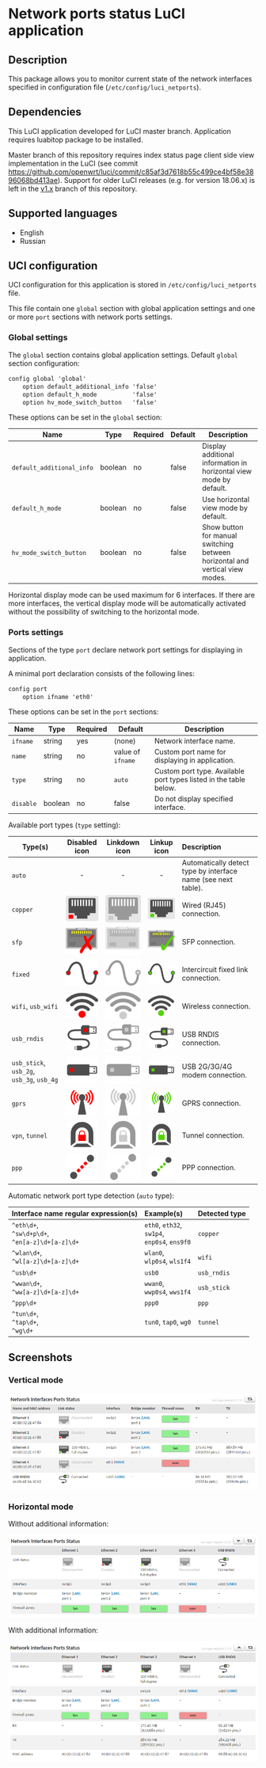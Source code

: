 # Network ports status LuCI application

## Description
This package allows you to monitor current state of the network interfaces specified in configuration file (`/etc/config/luci_netports`).

## Dependencies
This LuCI application developed for LuCI master branch. Application requires luabitop package to be installed.

Master branch of this repository requires index status page client side view implementation in the LuCI (see commit https://github.com/openwrt/luci/commit/c85af3d7618b55c499ce4bf58e3896068bd413ae). Support for older LuCI releases (e.g. for version 18.06.x) is left in the [v1.x](https://github.com/tano-systems/luci-app-tn-netports/tree/v1.x) branch of this repository.

## Supported languages
- English
- Russian

## UCI configuration
UCI configuration for this application is stored in `/etc/config/luci_netports` file.

This file contain one `global` section with global application settings and one or more `port` sections with network ports settings.

### Global settings

The `global` section contains global application settings. Default `global` section configuration:
```
config global 'global'
	option default_additional_info 'false'
	option default_h_mode          'false'
	option hv_mode_switch_button   'false'
```

These options can be set in the `global` section:

| Name                      | Type    | Required | Default | Description                                                                  |
| ------------------------- | ------- | -------- | ------- | ---------------------------------------------------------------------------- |
| `default_additional_info` | boolean | no       | false   | Display additional information in horizontal view mode by default.           |
| `default_h_mode`          | boolean | no       | false   | Use horizontal view mode by default.                                         |
| `hv_mode_switch_button`   | boolean | no       | false   | Show button for manual switching between horizontal and vertical view modes. |

Horizontal display mode can be used maximum for 6 interfaces. If there are more interfaces, the vertical display mode will be automatically activated without the possibility of switching to the horizontal mode.

### Ports settings

Sections of the type `port` declare network port settings for displaying in application.

A minimal port declaration consists of the following lines:
```
config port
	option ifname 'eth0'
```
These options can be set in the `port` sections:

| Name                      | Type    | Required | Default | Description                                                                  |
| ------------------------- | ------- | -------- | ------- | ---------------------------------------------------------------------------- |
| `ifname`                  | string  | yes      | (none)  | Network interface name. |
| `name`                    | string  | no       | value of `ifname` | Custom port name for displaying in application. |
| `type`                    | string  | no       | `auto` | Custom port type. Available port types listed in the table below. |
| `disable`                 | boolean | no       | false  | Do not display specified interface. |

Available port types (`type` setting):

| Type(s) | Disabled icon | Linkdown icon | Linkup icon | Description |
| ----- |:------------:|:--------------:|:------------:| :---------- |
| `auto` | - | - | - | Automatically detect type by interface name (see next table). |
| `copper` | ![copper_disabled](htdocs/luci-static/resources/netports/icons/copper_disabled.svg?sanitize=true) | ![copper_down](htdocs/luci-static/resources/netports/icons/copper_down.svg?sanitize=true) | ![copper_up](htdocs/luci-static/resources/netports/icons/copper_up.svg?sanitize=true) | Wired (RJ45) connection. |
| `sfp` | ![sfp_disabled](htdocs/luci-static/resources/netports/icons/sfp_disabled.svg?sanitize=true) | ![sfp_down](htdocs/luci-static/resources/netports/icons/sfp_down.svg?sanitize=true) | ![sfp_up](htdocs/luci-static/resources/netports/icons/sfp_up.svg?sanitize=true) | SFP connection. |
| `fixed` | ![fixed_disabled](htdocs/luci-static/resources/netports/icons/fixed_disabled.svg?sanitize=true) | ![fixed_down](htdocs/luci-static/resources/netports/icons/fixed_down.svg?sanitize=true) | ![fixed_up](htdocs/luci-static/resources/netports/icons/fixed_up.svg?sanitize=true) | Intercircuit fixed link connection. |
| `wifi`, `usb_wifi` | ![wifi_disabled](htdocs/luci-static/resources/netports/icons/wifi_disabled.svg?sanitize=true) | ![wifi_down](htdocs/luci-static/resources/netports/icons/wifi_down.svg?sanitize=true) | ![wifi_up](htdocs/luci-static/resources/netports/icons/wifi_up.svg?sanitize=true) | Wireless connection. |
| `usb_rndis` | ![usb_rndis_disabled](htdocs/luci-static/resources/netports/icons/usb_rndis_disabled.svg?sanitize=true) | ![usb_rndis_down](htdocs/luci-static/resources/netports/icons/usb_rndis_down.svg?sanitize=true) | ![usb_rndis_up](htdocs/luci-static/resources/netports/icons/usb_rndis_up.svg?sanitize=true) | USB RNDIS connection. |
| `usb_stick`, `usb_2g`, `usb_3g`, `usb_4g` | ![usb_stick_disabled](htdocs/luci-static/resources/netports/icons/usb_stick_disabled.svg?sanitize=true) | ![usb_stick_down](htdocs/luci-static/resources/netports/icons/usb_stick_down.svg?sanitize=true) | ![usb_stick_up](htdocs/luci-static/resources/netports/icons/usb_stick_up.svg?sanitize=true) | USB 2G/3G/4G modem connection. |
| `gprs` | ![gprs_disabled](htdocs/luci-static/resources/netports/icons/gprs_disabled.svg?sanitize=true) | ![gprs_down](htdocs/luci-static/resources/netports/icons/gprs_down.svg?sanitize=true) | ![gprs_up](htdocs/luci-static/resources/netports/icons/gprs_up.svg?sanitize=true) | GPRS connection. |
| `vpn`, `tunnel` | ![tunnel_disabled](htdocs/luci-static/resources/netports/icons/tunnel_disabled.svg?sanitize=true) | ![tunnel_down](htdocs/luci-static/resources/netports/icons/tunnel_down.svg?sanitize=true) | ![tunnel_up](htdocs/luci-static/resources/netports/icons/tunnel_up.svg?sanitize=true) | Tunnel connection. |
| `ppp` | ![ppp_disabled](htdocs/luci-static/resources/netports/icons/ppp_disabled.svg?sanitize=true) | ![ppp_down](htdocs/luci-static/resources/netports/icons/ppp_down.svg?sanitize=true) | ![ppp_up](htdocs/luci-static/resources/netports/icons/ppp_up.svg?sanitize=true) | PPP connection. |

Automatic network port type detection (`auto` type):

| Interface name regular expression(s) | Example(s) | Detected type |
| :------------- | :--- | :--- |
| `^eth\d+`,<br />`^sw\d+p\d+`,<br />`^en[a-z]\d+[a-z]\d+` | `eth0`, `eth32`,<br />`sw1p4`,<br />`enp0s4`, `ens9f0` | `copper` |
| `^wlan\d+`,<br />`^wl[a-z]\d+[a-z]\d+` | `wlan0`,<br />`wlp0s4`, `wls1f4` | `wifi` |
| `^usb\d+` | `usb0` | `usb_rndis` |
| `^wwan\d+`,<br />`^ww[a-z]\d+[a-z]\d+` | `wwan0`,<br />`wwp0s4`, `wws1f4` | `usb_stick` |
| `^ppp\d+` | `ppp0` | `ppp` |
| `^tun\d+`,<br />`^tap\d+`,<br />`^wg\d+` | `tun0`, `tap0`, `wg0` | `tunnel` |

## Screenshots

### Vertical mode

![Vertical view mode](screenshots/v-mode-5-ports.png?raw=true "Vertical view mode")

### Horizontal mode

Without additional information:

![Horizontal view mode](screenshots/h-mode-5-ports.png?raw=true "Horizontal view mode")

With additional information:

![Horizontal view mode (with extra information)](screenshots/h-mode-5-ports-extra.png?raw=true "Horizontal view mode (with extra information)")

